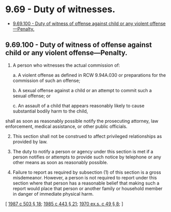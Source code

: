 # 9.69 - Duty of witnesses.
* [9.69.100 - Duty of witness of offense against child or any violent offense—Penalty.](#969100---duty-of-witness-of-offense-against-child-or-any-violent-offensepenalty)
## 9.69.100 - Duty of witness of offense against child or any violent offense—Penalty.
1. A person who witnesses the actual commission of:

   a. A violent offense as defined in RCW 9.94A.030 or preparations for the commission of such an offense;

   b. A sexual offense against a child or an attempt to commit such a sexual offense; or

   c. An assault of a child that appears reasonably likely to cause substantial bodily harm to the child,

shall as soon as reasonably possible notify the prosecuting attorney, law enforcement, medical assistance, or other public officials.

2. This section shall not be construed to affect privileged relationships as provided by law.

3. The duty to notify a person or agency under this section is met if a person notifies or attempts to provide such notice by telephone or any other means as soon as reasonably possible.

4. Failure to report as required by subsection (1) of this section is a gross misdemeanor. However, a person is not required to report under this section where that person has a reasonable belief that making such a report would place that person or another family or household member in danger of immediate physical harm.

\[ [1987 c 503 § 18](http://leg.wa.gov/CodeReviser/documents/sessionlaw/1987c503.pdf?cite=1987%20c%20503%20§%2018); [1985 c 443 § 21](http://leg.wa.gov/CodeReviser/documents/sessionlaw/1985c443.pdf?cite=1985%20c%20443%20§%2021); [1970 ex.s. c 49 § 8](http://leg.wa.gov/CodeReviser/documents/sessionlaw/1970ex1c49.pdf?cite=1970%20ex.s.%20c%2049%20§%208); \]

